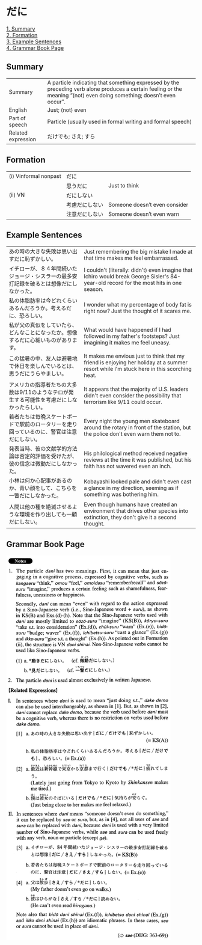 # だに

[1. Summary](#summary)<br>
[2. Formation](#formation)<br>
[3. Example Sentences](#example-sentences)<br>
[4. Grammar Book Page](#grammar-book-page)<br>


## Summary

<table><tr>   <td>Summary</td>   <td>A particle indicating that something expressed by the preceding verb alone produces a certain feeling or the meaning “(not) even doing something; doesn’t even occur”.</td></tr><tr>   <td>English</td>   <td>Just; (not) even</td></tr><tr>   <td>Part of speech</td>   <td>Particle (usually used in formal writing and formal speech)</td></tr><tr>   <td>Related expression</td>   <td>だけでも; さえ; すら</td></tr></table>

## Formation

<table class="table"><tbody><tr class="tr head"><td class="td"><span class="numbers">(i)</span> <span class="bold">Vinformal nonpast</span></td><td class="td"><span class="concept">だに</span></td><td class="td"></td></tr><tr class="tr"><td class="td"></td><td class="td"><span>思う</span><span class="concept">だに</span></td><td class="td"><span>Just to think</span></td></tr><tr class="tr head"><td class="td"><span class="numbers">(ii)</span> <span class="bold">VN</span></td><td class="td"><span class="concept">だに</span><span>しない</span></td><td class="td"></td></tr><tr class="tr"><td class="td"></td><td class="td"><span>考慮</span><span class="concept">だに</span><span>しない</span></td><td class="td"><span>Someone doesn’t even consider</span></td></tr><tr class="tr"><td class="td"></td><td class="td"><span>注意</span><span class="concept">だに</span><span>しない</span></td><td class="td"><span>Someone doesn’t even warn</span></td></tr></tbody></table>

## Example Sentences

<table><tr>   <td>あの時の大きな失敗は思い出すだに恥ずかしい。</td>   <td>Just remembering the big mistake I made at that time makes me feel embarrassed.</td></tr><tr>   <td>イチローが、８４年間続いたジョージ・シスラーの最多安打記録を破るとは想像だにしなかった。</td>   <td>I couldn't (literally: didn't) even imagine that Ichiro would break George Sisler's 84-year-old record for the most hits in one season.</td></tr><tr>   <td>私の体脂肪率は今どれくらいあるんだろうか。考えるだに、恐ろしい。</td>   <td>I wonder what my percentage of body fat is right now? Just the thought of it scares me.</td></tr><tr>   <td>私が父の真似をしていたら、どんなことになったか。想像するだに心細いものがあります。</td>   <td>What would have happened if I had followed in my father's footsteps? Just imagining it makes me feel uneasy.</td></tr><tr>   <td>この猛暑の中、友人は避暑地で休日を楽しんでいるとは、思うだにうらやましい。</td>   <td>It makes me envious just to think that my friend is enjoying her holiday at a summer resort while I'm stuck here in this scorching heat.</td></tr><tr>   <td>アメリカの指導者たちの大多数は9/11のようなテロが発生する可能性を考慮だにしなかったらしい。</td>   <td>It appears that the majority of U.S. leaders didn't even consider the possibility that terrorism like 9/11 could occur.</td></tr><tr>   <td>若者たちは毎晩スケートボードで駅前のロータリーを走り回っているのに、警官は注意だにしない。</td>   <td>Every night the young men skateboard around the rotary in front of the station, but the police don't even warn them not to.</td></tr><tr>   <td>発表当時、彼の文献学的方法論は否定的評価を受けたが、彼の信念は微動だにしなかった。</td>   <td>His philological method received negative reviews at the time it was published, but his faith has not wavered even an inch.</td></tr><tr>   <td>小林は何か心配事があるのか、青い顔をして、こちらを一瞥だにしなかった。</td>   <td>Kobayashi looked pale and didn't even cast a glance in my direction, seeming as if something was bothering him.</td></tr><tr>   <td>人間は他の種を絶滅させるような環境を作り出しても一顧だにしない。</td>   <td>Even though humans have created an environment that drives other species into extinction, they don't give it a second thought.</td></tr></table>

## Grammar Book Page

![](../img/Advancedだに.png)

